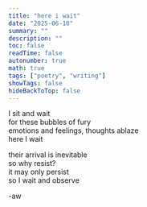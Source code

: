 ```yaml
---
title: "here i wait"
date: "2025-06-10"
summary: ""
description: ""
toc: false
readTime: false
autonumber: true
math: true
tags: ["poetry", "writing"]
showTags: false
hideBackToTop: false
---
```


I sit and wait  
for these bubbles of fury  
emotions and feelings, thoughts ablaze  
here I wait  
  
their arrival is inevitable  
so why resist?  
it may only persist  
so I wait and observe  

-aw